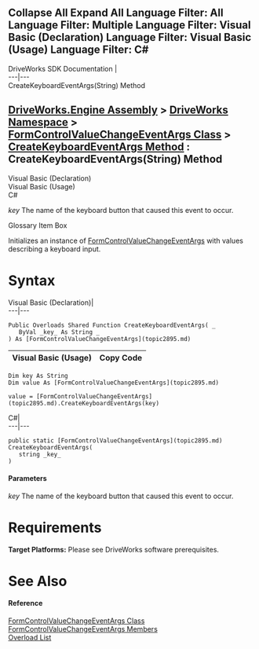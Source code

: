 Collapse All Expand All Language Filter: All  Language Filter: Multiple  Language Filter: Visual Basic (Declaration) Language Filter: Visual Basic (Usage) Language Filter: C#  
---  
DriveWorks SDK Documentation  |   
---|---  
CreateKeyboardEventArgs(String) Method   
  
[DriveWorks.Engine Assembly](topic2156.md) > [DriveWorks Namespace](topic2159.md) > [FormControlValueChangeEventArgs Class](topic2895.md) > [CreateKeyboardEventArgs Method](topic2905.md) : CreateKeyboardEventArgs(String) Method  
---  
  
Visual Basic (Declaration)    
Visual Basic (Usage)    
C# 

_key_
    The name of the keyboard button that caused this event to occur.

Glossary Item Box

Initializes an instance of [FormControlValueChangeEventArgs](topic2895.md) with values describing a keyboard input. 

# Syntax

Visual Basic (Declaration)|   
---|---  
      
    
    Public Overloads Shared Function CreateKeyboardEventArgs( _
       ByVal _key_ As String _
    ) As [FormControlValueChangeEventArgs](topic2895.md)  
  
Visual Basic (Usage)| Copy Code  
---|---  
      
    
    Dim key As String
    Dim value As [FormControlValueChangeEventArgs](topic2895.md)
     
    value = [FormControlValueChangeEventArgs](topic2895.md).CreateKeyboardEventArgs(key)  
  
C#|   
---|---  
      
    
    public static [FormControlValueChangeEventArgs](topic2895.md) CreateKeyboardEventArgs( 
       string _key_
    )  
  
#### Parameters

 _key_
    The name of the keyboard button that caused this event to occur.

# Requirements

**Target Platforms:** Please see DriveWorks software prerequisites.

# See Also

#### Reference

[FormControlValueChangeEventArgs Class](topic2895.md)   
[FormControlValueChangeEventArgs Members](topic2896.md)   
[Overload List](topic2905.md)


